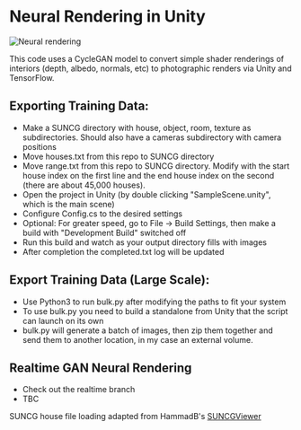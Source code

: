 # Neural Rendering in Unity
![Neural rendering](peek.gif)

This code uses a CycleGAN model to convert simple shader renderings of interiors (depth, albedo, normals, etc) to photographic renders via Unity and TensorFlow.

## Exporting Training Data:
- Make a SUNCG directory with house, object, room, texture as subdirectories. Should also have a cameras subdirectory with camera positions
- Move houses.txt from this repo to SUNCG directory
- Move range.txt from this repo to SUNCG directory. Modify with the start house index on the first line and the end house index on the second (there are about 45,000 houses).
- Open the project in Unity (by double clicking "SampleScene.unity", which is the main scene)
- Configure Config.cs to the desired settings
- Optional: For greater speed, go to File -> Build Settings, then make a build with "Development Build" switched off
- Run this build and watch as your output directory fills with images
- After completion the completed.txt log will be updated

## Export Training Data (Large Scale):

- Use Python3 to run bulk.py after modifying the paths to fit your system
- To use bulk.py you need to build a standalone from Unity that the script can launch on its own
- bulk.py will generate a batch of images, then zip them together and send them to another location, in my case an external volume.

## Realtime GAN Neural Rendering
- Check out the realtime branch
- TBC

SUNCG house file loading adapted from HammadB's [SUNCGViewer](https://github.com/HammadB/SUNCGUnityViewer)